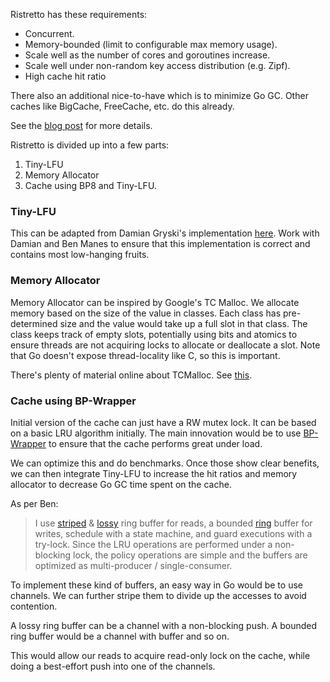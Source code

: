 Ristretto has these requirements:

- Concurrent.
- Memory-bounded (limit to configurable max memory usage).
- Scale well as the number of cores and goroutines increase.
- Scale well under non-random key access distribution (e.g. Zipf).
- High cache hit ratio

There also an additional nice-to-have which is to minimize Go GC. Other caches
like BigCache, FreeCache, etc. do this already.

See the [blog post][blog] for more details.

[blog]: https://blog.dgraph.io/post/caching-in-go/

Ristretto is divided up into a few parts:

1. Tiny-LFU
1. Memory Allocator
1. Cache using BP8 and Tiny-LFU.

### Tiny-LFU

This can be adapted from Damian Gryski's implementation [here][tiny]. Work with
Damian and Ben Manes to ensure that this implementation is correct and contains
most low-hanging fruits.

[tiny]: https://github.com/dgryski/go-tinylfu

### Memory Allocator

Memory Allocator can be inspired by Google's TC Malloc. We allocate memory based
on the size of the value in classes. Each class has pre-determined size and the
value would take up a full slot in that class. The class keeps track of empty
slots, potentially using bits and atomics to ensure threads are not acquiring
locks to allocate or deallocate a slot. Note that Go doesn't expose
thread-locality like C, so this is important.

There's plenty of material online about TCMalloc. See [this][tc1].

[tc1]: https://www.jamesgolick.com/2013/5/19/how-tcmalloc-works.html

### Cache using BP-Wrapper

Initial version of the cache can just have a RW mutex lock. It
can be based on a basic LRU algorithm initially. The main innovation would be to
use [BP-Wrapper][wrapper] to ensure that the cache performs great under load.

[wrapper]: https://drive.google.com/open?id=0B8oWjCpZGTn3YVhCc2dZSU5DNFBJRlBZa0s1STdaUWR5emxj

We can optimize this and do benchmarks. Once those show clear benefits, we can
then integrate Tiny-LFU to increase the hit ratios and memory allocator to
decrease Go GC time spent on the cache.

As per Ben:

> I use [striped][] & [lossy][] ring buffer for reads, a bounded [ring][] buffer
> for writes, schedule with a state machine, and guard executions with a
> try-lock. Since the LRU operations are performed under a non-blocking lock,
> the policy operations are simple and the buffers are optimized as
> multi-producer / single-consumer.

[striped]: https://github.com/ben-manes/caffeine/blob/master/caffeine/src/main/java/com/github/benmanes/caffeine/cache/StripedBuffer.java
[lossy]: https://github.com/ben-manes/caffeine/blob/master/caffeine/src/main/java/com/github/benmanes/caffeine/cache/BoundedBuffer.java
[ring]: https://github.com/ben-manes/caffeine/blob/master/caffeine/src/main/java/com/github/benmanes/caffeine/cache/MpscGrowableArrayQueue.java

To implement these kind of buffers, an easy way in Go would be to use channels.
We can further stripe them to divide up the accesses to avoid contention.

A lossy ring buffer can be a channel with a non-blocking push. A bounded ring
buffer would be a channel with buffer and so on.

This would allow our reads to acquire read-only lock on the
cache, while doing a best-effort push into one of the channels.

